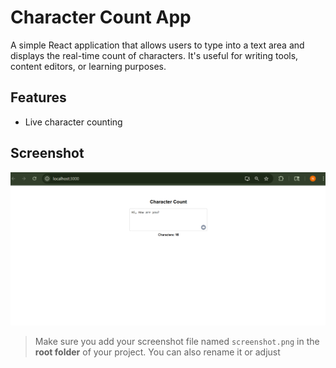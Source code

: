 # Character Count App

A simple React application that allows users to type into a text area and displays the real-time count of characters. It's useful for writing tools, content editors, or learning purposes.

##  Features

- Live character counting


## Screenshot

![Character Count Screenshot](./src/screenshot.png)

>  Make sure you add your screenshot file named `screenshot.png` in the **root folder** of your project. You can also rename it or adjust 

